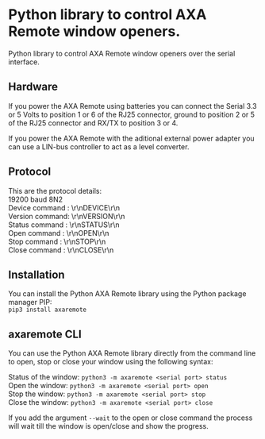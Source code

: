 # Python library to control AXA Remote window openers.
Python library to control AXA Remote window openers over the serial
interface.

## Hardware
If you power the AXA Remote using batteries you can connect the Serial 3.3 or
5 Volts to position 1 or 6 of the RJ25 connector, ground to position 2 or 5 of
the RJ25 connector and RX/TX to position 3 or 4. 
 
If you power the AXA Remote with the aditional external power adapter you can
use a LIN-bus controller to act as a level converter.

## Protocol
This are the protocol details:\
19200 baud 8N2\
Device command : \r\nDEVICE\r\n\
Version command: \r\nVERSION\r\n\
Status command : \r\nSTATUS\r\n\
Open command   : \r\nOPEN\r\n\
Stop command   : \r\nSTOP\r\n\
Close command  : \r\nCLOSE\r\n

## Installation
You can install the Python AXA Remote library using the Python package manager
PIP:\
`pip3 install axaremote`

## axaremote CLI
You can use the Python AXA Remote library directly from the command line to
open, stop or close your window using the following syntax:

Status of the window: `python3 -m axaremote <serial port> status`\
Open the window: `python3 -m axaremote <serial port> open`\
Stop the window: `python3 -m axaremote <serial port> stop`\
Close the window: `python3 -m axaremote <serial port> close`

If you add the argument `--wait` to the open or close command the process will
wait till the window is open/close and show the progress.